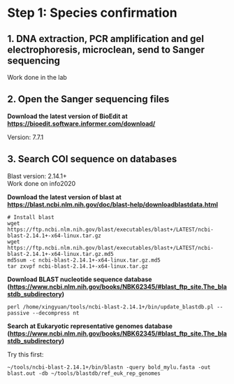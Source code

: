 # Step 1: Species confirmation
## 1. DNA extraction, PCR amplification and gel electrophoresis, microclean, send to Sanger sequencing
Work done in the lab

## 2. Open the Sanger sequencing files
**Download the latest version of BioEdit at https://bioedit.software.informer.com/download/**

Version: 7.7.1 

## 3. Search COI sequence on databases
Blast version: 2.14.1+ <br>
Work done on info2020

**Download the latest version of blast at https://blast.ncbi.nlm.nih.gov/doc/blast-help/downloadblastdata.html**
```
# Install blast
wget https://ftp.ncbi.nlm.nih.gov/blast/executables/blast+/LATEST/ncbi-blast-2.14.1+-x64-linux.tar.gz
wget https://ftp.ncbi.nlm.nih.gov/blast/executables/blast+/LATEST/ncbi-blast-2.14.1+-x64-linux.tar.gz.md5
md5sum -c ncbi-blast-2.14.1+-x64-linux.tar.gz.md5
tar zxvpf ncbi-blast-2.14.1+-x64-linux.tar.gz
```

**Download BLAST nucleotide sequence database (https://www.ncbi.nlm.nih.gov/books/NBK62345/#blast_ftp_site.The_blastdb_subdirectory)**
```
perl /home/xingyuan/tools/ncbi-blast-2.14.1+/bin/update_blastdb.pl --passive --decompress nt
```

**Search at Eukaryotic representative genomes database (https://www.ncbi.nlm.nih.gov/books/NBK62345/#blast_ftp_site.The_blastdb_subdirectory)**

Try this first:
```
~/tools/ncbi-blast-2.14.1+/bin/blastn -query bold_mylu.fasta -out blast.out -db ~/tools/blastdb/ref_euk_rep_genomes

```

